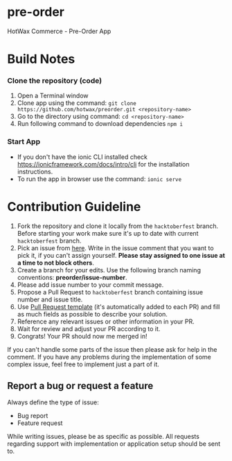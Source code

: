 # pre-order

HotWax Commerce - Pre-Order App


# Build Notes

### Clone the repository (code)

1. Open a Terminal window
2. Clone app using the command: `git clone https://github.com/hotwax/preorder.git <repository-name>`
3. Go to the <repository-name> directory using command: `cd <repository-name>`
4. Run following command to download dependencies 
    `npm i`

### Start App
    
- If you don't have the ionic CLI installed check https://ionicframework.com/docs/intro/cli for the installation instructions.
- To run the app in browser use the command: `ionic serve`


# Contribution Guideline

1. Fork the repository and clone it locally from the `hacktoberfest` branch. Before starting your work make sure it's up to date with current `hacktoberfest` branch.
2. Pick an issue from [here](https://github.com/hotwax/preorder/issues). Write in the issue comment that you want to pick it, if you can't assign yourself. **Please stay assigned to one issue at a time to not block others**.
3. Create a branch for your edits. Use the following branch naming conventions: **preorder/issue-number**.
4. Please add issue number to your commit message.
5. Propose a Pull Request to `hacktoberfest` branch containing issue number and issue title.
6. Use [Pull Request template](https://github.com/hotwax/preorder/blob/main/.github/PULL_REQUEST_TEMPLATE.md) (it's automatically added to each PR) and fill as much fields as possible to describe your solution.
7. Reference any relevant issues or other information in your PR.
8. Wait for review and adjust your PR according to it.
9. Congrats! Your PR should now me merged in!

If you can't handle some parts of the issue then please ask for help in the comment. If you have any problems during the implementation of some complex issue, feel free to implement just a part of it.

## Report a bug or request a feature

Always define the type of issue:
* Bug report
* Feature request

While writing issues, please be as specific as possible. All requests regarding support with implementation or application setup should be sent to.
